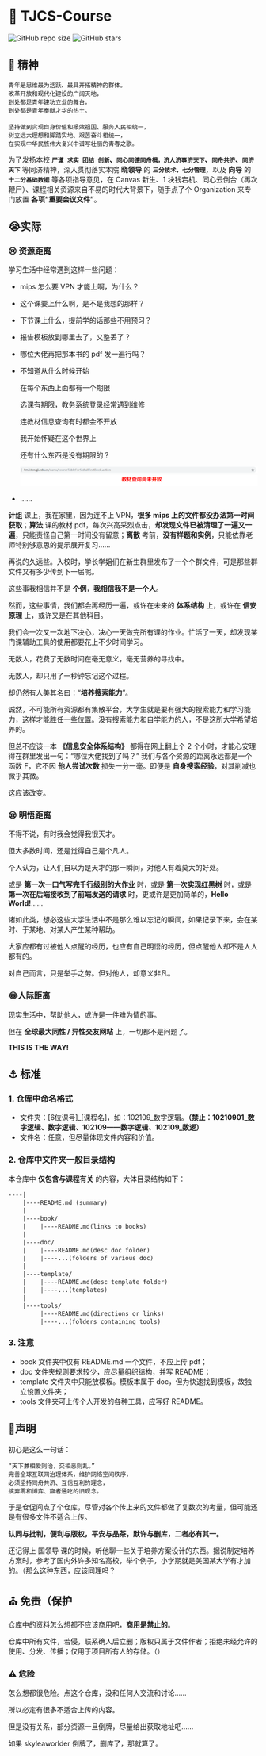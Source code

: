 # :tada: TJCS-Course

![GitHub repo size](https://img.shields.io/github/repo-size/TJ-CSCCG/TJCS-Course)  ![GitHub stars](https://img.shields.io/github/stars/TJ-CSCCG/TJCS-Course?color=yellow)


## :ship: 精神

```Chinese
青年是思维最为活跃、最具开拓精神的群体。
改革开放和现代化建设的广阔天地，
到处都是青年建功立业的舞台，
到处都是青年奉献才华的热土。

坚持做到实现自身价值和报效祖国、服务人民相统一，
树立远大理想和脚踏实地、艰苦奋斗相统一，
在实现中华民族伟大复兴中谱写壮丽的青春之歌。
```

为了发扬本校 **`严谨 求实 团结 创新`、`同心同德同舟楫，济人济事济天下`、`同舟共济`、`同济天下`** 等同济精神，深入贯彻落实本院 **晓领导** 的 **`三分技术，七分管理`**，以及 **向导** 的 **`十二分基础数据`** 等各项指导意见，在 Canvas 新生、1 块钱宕机、同心云倒台（再次鞭尸）、课程相关资源来自不易的时代大背景下，随手点了个 Organization 来专门放置 **各项“重要会议文件”**。



## :sob: ​实际

### :cry: 资源距离

学习生活中经常遇到这样一些问题：

* mips 怎么要 VPN 才能上啊，为什么？

* 这个课要上什么啊，是不是我想的那样？

* 下节课上什么，提前学的话那些不用预习？

* 报告模板放到哪里去了，又整丢了？

* 哪位大佬再把那本书的 pdf 发一遍行吗？

* 不知道从什么时候开始

  在每个东西上面都有一个期限

  选课有期限，教务系统登录经常遇到维修

  连教材信息查询有时都会不开放

  我开始怀疑在这个世界上

  还有什么东西是没有期限的？

  ![期限](./img/期限.png)

* ……

**计组** 课上，我在家里，因为连不上 VPN，**很多 mips 上的文件都没办法第一时间获取**；**算法** 课的教材 pdf，每次兴高采烈点击，**却发现文件已被清理了一遍又一遍**，只能责怪自己第一时间没有留意；**离散** 考前，**没有样题和实例**，只能依靠老师特别够意思的提示展开复习……

再说的久远些。入校时，学长学姐们在新生群里发布了一个个群文件，可是那些群文件又有多少传到下一届呢。

这些事我相信并不是 **个例**，**我相信我不是一个人**。

然而，这些事情，我们都会再经历一遍，或许在未来的 **体系结构** 上，或许在 **信安原理** 上，或许又是在其他科目。

我们会一次又一次地下决心，决心一天做完所有课的作业。忙活了一天，却发现某门课辅助工具的使用都要花上不少时间学习。

无数人，花费了无数时间在毫无意义，毫无营养的寻找中。

无数人，却只用了一秒钟忘记这个过程。

却仍然有人美其名曰：“**培养搜索能力**”。

诚然，不可能所有资源都有集散平台，大学生就是要有强大的搜索能力和学习能力，这样才能胜任一些位置。没有搜索能力和自学能力的人，不是这所大学希望培养的。

但总不应该一本 **《信息安全体系结构》** 都得在网上翻上个 2 个小时，才能心安理得在群里发出一句：“哪位大佬找到了吗？” 我们与各个资源的距离永远都是一个函数 F，它不因 **他人尝试次数** 损失一分一毫。即便是 **自身搜索经验**，对其削减也微乎其微。

这应该改变。



### :sleepy: 明悟距离

不得不说，有时我会觉得我很天才。

但大多数时间，还是觉得自己是个凡人。

个人认为，让人们自以为是天才的那一瞬间，对他人有着莫大的好处。

或是 **第一次一口气写完千行级别的大作业** 时，或是 **第一次实现红黑树** 时，或是 **第一次在后端接收到了前端发送的请求** 时，更或许是更加简单的，**Hello World!**……

诸如此类，想必这些大学生活中不是那么难以忘记的瞬间，如果记录下来，会在某时、于某地、对某人产生某种帮助。

大家应都有过被他人点醒的经历，也应有自己明悟的经历，但点醒他人却不是人人都有的。

对自己而言，只是举手之劳。但对他人，却意义非凡。



### :joy:人际距离

现实生活中，帮助他人，或许是一件难为情的事。

但在 **全球最大同性 / 异性交友网站** 上，一切都不是问题了。

**THIS IS THE WAY!**



## :anchor: 标准

### 1. 仓库中命名格式

* 文件夹：[6位课号]\_[课程名]，如：102109\_数字逻辑。**（禁止：10210901\_数字逻辑、数字逻辑、102109——数字逻辑、102109\_数逻）**
* 文件名：任意，但尽量体现文件内容和价值。



### 2. 仓库中文件夹一般目录结构

本仓库中 **仅包含与课程有关** 的内容，大体目录结构如下：

```repo
----|
	|----README.md (summary)
	|
	|----book/
	|	 |----README.md(links to books)
	|
	|----doc/
	|	 |----README.md(desc doc folder)
	|	 |----...(folders of various doc)
	|
	|----template/
	|	 |----README.md(desc template folder)
	|	 |----...(templates)
	|
	|----tools/
		 |----README.md(directions or links)
		 |----...(folders containing tools)
```



### 3. 注意

* book 文件夹中仅有 README.md 一个文件，不应上传 pdf；
* doc 文件夹规则要求较少，应尽量组织结构，并写 README；
* template 文件夹中只能放模板。模板本属于 doc，但为快速找到模板，故独立设置文件夹；
* tools 文件夹可上传个人开发的各种工具，应写好 README。



## :mega: ​声明

初心是这么一句话：

```Chinese
“天下兼相爱则治，交相恶则乱。”
完善全球互联网治理体系，维护网络空间秩序，
必须坚持同舟共济、互信互利的理念，
摈弃零和博弈、赢者通吃的旧观念。
```

于是仓促间点了个仓库，尽管对各个传上来的文件都做了复数次的考量，但可能还是有很多文件不适合上传。

**认同与批判，便利与版权，平安与品茶，默许与删库，二者必有其一。**

还记得上 国领导 课的时候，听他聊一些关于培养方案设计的东西。据说制定培养方案时，参考了国内外许多知名高校，举个例子，小学期就是美国某大学有才加的。（那么这种东西，应该同理吗？



## :church: ​免责（保护

仓库中的资料怎么想都不应该商用吧，**商用是禁止的**。

仓库中所有文件，若侵，联系确人后立删；版权只属于文件作者；拒绝未经允许的使用、分发、传播；仅用于项目所有人的存储。（）

### :warning: 危险

怎么想都很危险。点这个仓库，没和任何人交流和讨论……

所以必定有很多不适合上传的内容。

但是没有关系，部分资源一旦倒牌，尽量给出获取地址吧……

如果 skyleaworlder 倒牌了，删库了，那就算了。
